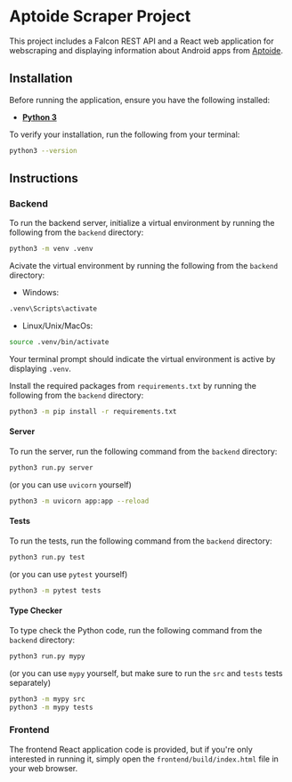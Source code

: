 # Aptoide Scraper Project

This project includes a Falcon REST API and a React web application for webscraping and displaying information about Android apps from [Aptoide](https://en.aptoide.com/).

## Installation

Before running the application, ensure you have the following installed:

-   [**Python 3**](https://www.python.org/downloads/)

To verify your installation, run the following from your terminal:

```bash
python3 --version
```

## Instructions

### Backend

To run the backend server, initialize a virtual environment by running the following from the `backend` directory:

```bash
python3 -m venv .venv
```

Acivate the virtual environment by running the following from the `backend` directory:

-   Windows:

```bash
.venv\Scripts\activate
```

-   Linux/Unix/MacOs:

```bash
source .venv/bin/activate
```

Your terminal prompt should indicate the virtual environment is active by displaying `.venv`.

Install the required packages from `requirements.txt` by running the following from the `backend` directory:

```bash
python3 -m pip install -r requirements.txt
```

#### Server

To run the server, run the following command from the `backend` directory:

```bash
python3 run.py server
```

(or you can use `uvicorn` yourself)

```bash
python3 -m uvicorn app:app --reload
```

#### Tests

To run the tests, run the following command from the `backend` directory:

```bash
python3 run.py test
```

(or you can use `pytest` yourself)

```bash
python3 -m pytest tests
```

#### Type Checker

To type check the Python code, run the following command from the `backend` directory:

```bash
python3 run.py mypy
```

(or you can use `mypy` yourself, but make sure to run the `src` and `tests` tests separately)

```bash
python3 -m mypy src
python3 -m mypy tests
```

### Frontend

The frontend React application code is provided, but if you're only interested in running it, simply open the `frontend/build/index.html` file in your web browser.
